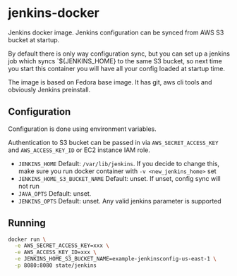# jenkins-docker

Jenkins docker image. Jenkins configuration can be synced from AWS S3 bucket at
startup.

By default there is only way configuration sync, but you can set up a jenkins
job which syncs `${JENKINS_HOME} to the same S3 bucket, so next time you start
this container you will have all your config loaded at startup time.

The image is based on Fedora base image. It has git, aws cli tools and
obviously Jenkins preinstall.

## Configuration

Configuration is done using environment variables.

Authentication to S3 bucket can be passed in via `AWS_SECRET_ACCESS_KEY` and
`AWS_ACCESS_KEY_ID` or EC2 instance IAM role.

- `JENKINS_HOME` Default: `/var/lib/jenkins`. If you decide to change this,
  make sure you run docker container with `-v <new_jenkins_home>` set
- `JENKINS_HOME_S3_BUCKET_NAME` Default: unset. If unset, config sync will not run
- `JAVA_OPTS` Default: unset.
- `JENKINS_OPTS` Default: unset. Any valid jenkins parameter is supported

## Running

```bash
docker run \
  -e AWS_SECRET_ACCESS_KEY=xxx \
  -e AWS_ACCESS_KEY_ID=xxx \
  -e JENKINS_HOME_S3_BUCKET_NAME=example-jenkinsconfig-us-east-1 \
  -p 8080:8080 state/jenkins
```

